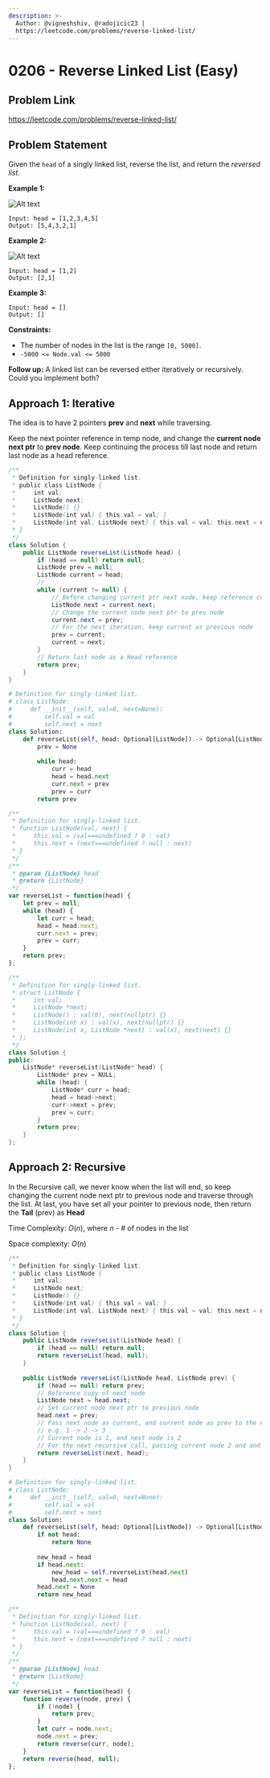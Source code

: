 ```yaml
---
description: >-
  Author: @vigneshshiv, @radojicic23 |
  https://leetcode.com/problems/reverse-linked-list/
---
```


# 0206 - Reverse Linked List (Easy)

## Problem Link

https://leetcode.com/problems/reverse-linked-list/

## Problem Statement

Given the `head` of a singly linked list, reverse the list, and return the _reversed list_.

**Example 1:**

![Alt text](https://assets.leetcode.com/uploads/2021/02/19/rev1ex1.jpg)

```
Input: head = [1,2,3,4,5]
Output: [5,4,3,2,1]
```

**Example 2:**

![Alt text](https://assets.leetcode.com/uploads/2021/02/19/rev1ex2.jpg)

```
Input: head = [1,2]
Output: [2,1]
```

**Example 3:**

```
Input: head = []
Output: []
```

**Constraints:**

* The number of nodes in the list is the range `[0, 5000]`.
* `-5000 <= Node.val <= 5000`

**Follow up:** A linked list can be reversed either iteratively or recursively. Could you implement both?

## Approach 1: Iterative

The idea is to have 2 pointers **prev** and **next** while traversing. 

Keep the next pointer reference in temp node, and change the **current node next ptr** to **prev node**. Keep continuing the process till last node and return last node as a head reference. 

<Tabs>
<TabItem value="java" label="Java">
<SolutionAuthor name="@vigneshshiv"/>

```java
/**
 * Definition for singly-linked list.
 * public class ListNode {
 *     int val;
 *     ListNode next;
 *     ListNode() {}
 *     ListNode(int val) { this.val = val; }
 *     ListNode(int val, ListNode next) { this.val = val; this.next = next; }
 * }
 */
class Solution {
    public ListNode reverseList(ListNode head) {
        if (head == null) return null;
        ListNode prev = null;
        ListNode current = head;
        //
        while (current != null) {
            // Before changing current ptr next node, keep reference copy
            ListNode next = current.next;
            // Change the current node next ptr to prev node
            current.next = prev;
            // For the next iteration, keep current as previous node
            prev = current;
            current = next;
        }
        // Return last node as a Head reference
        return prev;
    }
}
```
</TabItem>

<TabItem value="python" label="Python">
<SolutionAuthor name="@radojicic23"/>

```python
# Definition for singly-linked list.
# class ListNode:
#     def __init__(self, val=0, next=None):
#         self.val = val
#         self.next = next
class Solution:
    def reverseList(self, head: Optional[ListNode]) -> Optional[ListNode]:
        prev = None
        
        while head:
            curr = head
            head = head.next
            curr.next = prev
            prev = curr
        return prev
```

</TabItem>

<TabItem value="javascript" label="JavaScript">
<SolutionAuthor name="@radojicic23"/>

```javascript
/**
 * Definition for singly-linked list.
 * function ListNode(val, next) {
 *     this.val = (val===undefined ? 0 : val)
 *     this.next = (next===undefined ? null : next)
 * }
 */
/**
 * @param {ListNode} head
 * @return {ListNode}
 */
var reverseList = function(head) {
    let prev = null;
    while (head) {
        let curr = head;
        head = head.next;
        curr.next = prev;
        prev = curr;
    }
    return prev;
};
```

</TabItem>

<TabItem value="cpp" label="C++">
<SolutionAuthor name="@radojicic23"/>

```cpp
/**
 * Definition for singly-linked list.
 * struct ListNode {
 *     int val;
 *     ListNode *next;
 *     ListNode() : val(0), next(nullptr) {}
 *     ListNode(int x) : val(x), next(nullptr) {}
 *     ListNode(int x, ListNode *next) : val(x), next(next) {}
 * };
 */
class Solution {
public:
    ListNode* reverseList(ListNode* head) {
        ListNode* prev = NULL;
        while (head) {
            ListNode* curr = head;
            head = head->next;
            curr->next = prev;
            prev = curr;
        }
        return prev;
    }
};
```

</TabItem>
</Tabs>

## Approach 2: Recursive

In the Recursive call, we never know when the list will end, so keep changing the current node next ptr to previous node and traverse through the list. At last, you have set all your pointer to previous node, then return the **Tail** (prev) as **Head**

Time Complexity: $O(n)$, where $n$ - # of nodes in the list

Space complexity: $O(n)$

<Tabs>
<TabItem value="java" label="Java">
<SolutionAuthor name="@vigneshshiv"/>

```java
/**
 * Definition for singly-linked list.
 * public class ListNode {
 *     int val;
 *     ListNode next;
 *     ListNode() {}
 *     ListNode(int val) { this.val = val; }
 *     ListNode(int val, ListNode next) { this.val = val; this.next = next; }
 * }
 */
class Solution {
    public ListNode reverseList(ListNode head) {
        if (head == null) return null;
        return reverseList(head, null);
    }
    
    public ListNode reverseList(ListNode head, ListNode prev) {
        if (head == null) return prev;
        // Reference copy of next node
        ListNode next = head.next;
        // Set current node next ptr to previous node
        head.next = prev;
        // Pass next node as current, and current node as prev to the next recursive call
        // e.g. 1 -> 2 -> 3 
        // Current node is 1, and next node is 2
        // For the next recursive call, passing current node 2 and and previous as 1, so that 1 <- 2
        return reverseList(next, head);
    }
}
```
</TabItem>

<TabItem value="python" label="Python">
<SolutionAuthor name="@radojicic23"/>

```python
# Definition for singly-linked list.
# class ListNode:
#     def __init__(self, val=0, next=None):
#         self.val = val
#         self.next = next
class Solution:
    def reverseList(self, head: Optional[ListNode]) -> Optional[ListNode]:
        if not head:
            return None
    
        new_head = head
        if head.next:
            new_head = self.reverseList(head.next)
            head.next.next = head
        head.next = None
        return new_head
```

</TabItem>

<TabItem value="javascript" label="JavaScript">
<SolutionAuthor name="@radojicic23"/>

```javascript
/**
 * Definition for singly-linked list.
 * function ListNode(val, next) {
 *     this.val = (val===undefined ? 0 : val)
 *     this.next = (next===undefined ? null : next)
 * }
 */
/**
 * @param {ListNode} head
 * @return {ListNode}
 */
var reverseList = function(head) {
    function reverse(node, prev) {
        if (!node) {
            return prev;
        }
        let curr = node.next;
        node.next = prev;
        return reverse(curr, node);
    }
    return reverse(head, null);
};
```

</TabItem>
</Tabs>
